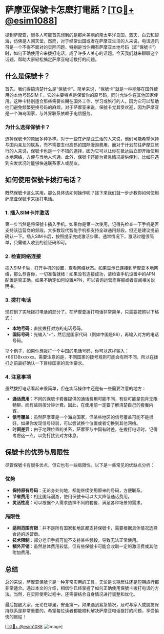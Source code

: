 # 萨摩亚保號卡怎麽打電話？[[TG💪+ @esim1088](https://t.me/s/esim1088)]

提到萨摩亚，很多人可能首先想到的是那片美丽的南太平洋岛国，蓝天、白云和碧海，仿佛是人间天堂。然而，对于经常出国或者在萨摩亚生活的人来说，电话通讯可是一个不得不面对的实际问题。特别是当你拥有萨摩亚本地号码（即“保號卡”）时，如何正确使用它来拨打电话，成了许多人关心的话题。今天我们就来聊聊这个话题，帮助大家轻松搞定萨摩亚电话拨打的问题。

## 什么是保號卡？

首先，我们得搞清楚什么是“保號卡”。简单来说，“保號卡”就是一种能够在国外使用的本地号码SIM卡。它的主要特点是保留你的原号码，同时允许你在其他国家使用。这种卡特别适合那些需要长期在国外工作、学习或旅行的人，因为它可以帮助他们避免频繁更换号码的麻烦。对于萨摩亚来说，保號卡尤其受欢迎，因为萨摩亚是一个海岛国家，与外界联系依赖于电信服务。

### 为什么选择保號卡？

选择保號卡的原因多种多样。对于一些在萨摩亚生活的人来说，他们可能希望保持与国内亲友的联系，而不需要支付高昂的国际漫游费用。而对于计划前往萨摩亚旅行的人来说，保號卡也是一个不错的选择，因为它可以让你在抵达后立即开始使用本地网络，方便与当地人沟通。此外，保號卡还能为紧急情况提供便利，比如在遇到突发状况时能够快速联系家人或朋友。

## 如何使用保號卡拨打电话？

既然保號卡这么实用，那么具体该如何操作呢？接下来我们就一步步教你如何使用萨摩亚保號卡来拨打电话。

### 1. 插入SIM卡并激活

第一步当然是将保號卡插入手机。如果你是第一次使用，记得先检查一下手机是否支持该运营商的频段。大多数现代智能手机都支持全球通用频段，但还是建议提前确认一下。插入SIM卡后，按照提示完成激活步骤。通常情况下，激活过程很简单，只需输入收到的验证码即可。

### 2. 检查网络连接

插入SIM卡后，打开手机的设置，查看网络状态。如果显示已连接到萨摩亚本地网络，那么恭喜你，一切准备就绪！如果没有连接成功，请检查手机设置中的APN配置是否正确。如果不确定如何设置APN，可以咨询运营商客服或者查阅相关说明书。

### 3. 拨打电话

现在到了实际拨打电话的部分了。在萨摩亚拨打电话非常简单，只需要按照以下格式：

- **本地号码**：直接拨打对方的电话号码。
- **国际号码**：先输入“+”，然后是国家代码（例如中国是86），再输入对方的电话号码。

举个例子，如果你想拨打一个中国的电话号码，你可以这样输入：+86138xxxxxx。需要注意的是，不同国家的拨号规则可能会有所不同，所以在拨打之前最好确认一下目标国家的具体要求。

### 4. 注意事项

虽然拨打电话看起来很简单，但在实际操作中还是有一些需要注意的地方：

- **通话费用**：不同的保號卡套餐提供的通话费用可能不同，有些可能是包月无限畅聊，而有些则按分钟计费。因此，在使用前一定要了解清楚自己的套餐内容。
- **信号覆盖**：虽然萨摩亚是一个海岛国家，但某些地区的信号覆盖可能不是很好。如果你发现信号较弱，可以尝试换个位置或者切换到其他网络。
- **时间差异**：由于地理位置的关系，萨摩亚与中国有时差。在拨打电话时，记得考虑这一点，以免打扰到对方休息。

## 保號卡的优势与局限性

尽管保號卡有很多优点，但它也有一些局限性。以下是一些常见的优缺点分析：

### 优势

- **保持原有号码**：无论身处何地，都能继续使用原来的号码，方便联系。
- **节省费用**：相比国际漫游，使用保號卡可以大大降低通话费用。
- **灵活性高**：可以根据个人需求选择不同的套餐，满足各种场景的需求。

### 局限性

- **适用范围有限**：并不是所有国家和地区都支持保號卡，需要根据具体情况选择合适的运营商。
- **技术限制**：部分老旧手机可能不支持某些频段，导致无法正常使用。
- **额外开销**：虽然总体费用较低，但有些保號卡可能会收取一定的激活费或其他附加费用。

## 总结

总的来说，萨摩亚保號卡是一种非常实用的工具，无论是长期居住还是短期旅行都非常适合。通过本文的介绍，相信你已经掌握了如何正确使用保號卡拨打电话的方法。当然，在实际使用过程中，还需要结合自身情况进行调整和优化。

最后提醒大家，无论在哪里，安全第一。如果遇到紧急情况，及时与家人或朋友保持联系是非常重要的。希望每位读者都能顺利解决萨摩亚电话拨打的问题，享受愉快的旅程！

[[TG💪+ @esim1088](https://t.me/s/esim1088) ![Image](https://i.postimg.cc/4NQfJmqS/Snipaste-2025-05-13-00-14-12.png)]